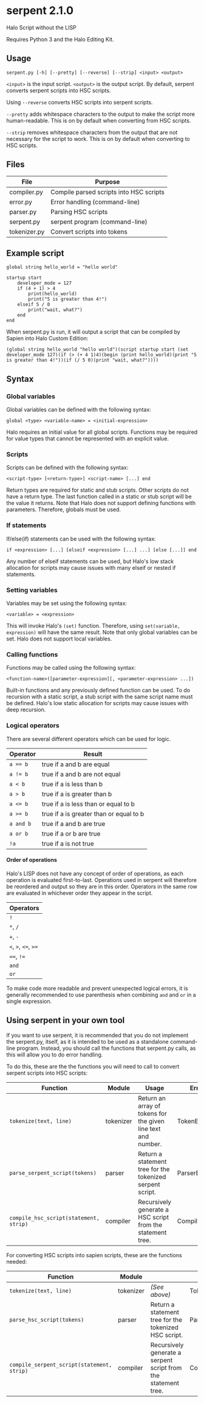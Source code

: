 # serpent 2.1.0
Halo Script without the LISP

Requires Python 3 and the Halo Editing Kit.

## Usage
`serpent.py [-h] [--pretty] [--reverse] [--strip] <input> <output>`

`<input>` is the input script. `<output>` is the output script. By default, serpent converts serpent
scripts into HSC scripts.

Using `--reverse` converts HSC scripts into serpent scripts.

`--pretty` adds whitespace characters to the output to make the script more human-readable. This is on by default when
converting from HSC scripts.

`--strip` removes whitespace characters from the output that are not necessary for the script to work. This is on by
default when converting to HSC scripts.

## Files
| File         | Purpose                                 |
| ------------ | --------------------------------------- |
| compiler.py  | Compile parsed scripts into HSC scripts |
| error.py     | Error handling (command-line)           |
| parser.py    | Parsing HSC scripts                     |
| serpent.py   | serpent program (command-line)          |
| tokenizer.py | Convert scripts into tokens             |

## Example script
```
global string hello_world = "hello world"

startup start
    developer_mode = 127
    if (4 + 1) > 4
        print(hello_world)
        print("5 is greater than 4!")
    elseif 5 / 0
        print("wait, what?")
    end
end
```
When serpent.py is run, it will output a script that can be compiled by Sapien into Halo Custom Edition:

```
(global string hello_world "hello world")(script startup start (set developer_mode 127)(if (> (+ 4 1)4)(begin (print hello_world)(print "5 is greater than 4!"))(if (/ 5 0)(print "wait, what?"))))
```

## Syntax

### Global variables
Global variables can be defined with the following syntax:

```
global <type> <variable-name> = <initial-expression>
```

Halo requires an initial value for all global scripts. Functions may be required for value types that cannot be
represented with an explicit value.

### Scripts
Scripts can be defined with the following syntax:

```
<script-type> [<return-type>] <script-name> [...] end
```

Return types are required for static and stub scripts. Other scripts do not have a return type. The last function
called in a static or stub script will be the value it returns. Note that Halo does not support defining functions with
parameters. Therefore, globals must be used.

### If statements
If/else(if) statements can be used with the following syntax:

```
if <expression> [...] [elseif <expression> [...] ...] [else [...]] end
```

Any number of elseif statements can be used, but Halo's low stack allocation for scripts may cause issues with many
elseif or nested if statements.

### Setting variables
Variables may be set using the following syntax:

```
<variable> = <expression>
```

This will invoke Halo's `(set)` function. Therefore, using `set(variable, expression)` will have the same result. Note
that only global variables can be set. Halo does not support local variables.

### Calling functions
Functions may be called using the following syntax:

```
<function-name>([parameter-expression][, <parameter-expression> ...])
```

Built-in functions and any previously defined function can be used. To do recursion with a static script, a stub script
with the same script name must be defined. Halo's low static allocation for scripts may cause issues with deep
recursion.

### Logical operators
There are several different operators which can be used for logic.

| Operator  | Result                                  |
| --------- | --------------------------------------- |
| `a == b`  | true if a and b are equal               |
| `a != b`  | true if a and b are not equal           |
| `a < b`   | true if a is less than b                |
| `a > b`   | true if a is greater than b             |
| `a <= b`  | true if a is less than or equal to b    |
| `a >= b`  | true if a is greater than or equal to b |
| `a and b` | true if a and b are true                |
| `a or b`  | true if a or b are true                 |
| `!a`      | true if a is not true                   |

#### Order of operations
Halo's LISP does not have any concept of order of operations, as each operation is evaluated first-to-last. Operations
used in serpent will therefore be reordered and output so they are in this order. Operators in the same row are
evaluated in whichever order they appear in the script.

| Operators            |
| -------------------- |
| `!`                  |
| `*`, `/`             |
| `+`, `-`             |
| `<`, `>`, `<=`, `>=` |
| `==`, `!=`           |
| `and`                |
| `or`                 |

To make code more readable and prevent unexpected logical errors, it is generally recommended to use parenthesis when
combining `and` and `or` in a single expression.

## Using serpent in your own tool
If you want to use serpent, it is recommended that you do not implement the serpent.py, itself, as it is intended to be
used as a standalone command-line program. Instead, you should call the functions that serpent.py calls, as this will
allow you to do error handling.

To do this, these are the the functions you will need to call to convert serpent scripts into HSC scripts:

| Function                                   | Module       | Usage                                                          | Error         |
| ------------------------------------------ | ------------ | -------------------------------------------------------------- | ------------- |
| `tokenize(text, line)`                     | tokenizer    | Return an array of tokens for the given line text and number.  | TokenError    |
| `parse_serpent_script(tokens)`             | parser       | Return a statement tree for the tokenized serpent script.      | ParserError   |
| `compile_hsc_script(statement, strip)`     | compiler     | Recursively generate a HSC script from the statement tree.     | CompilerError |

For converting HSC scripts into sapien scripts, these are the functions needed:

| Function                                   | Module       |                                                                | Error         |
| ------------------------------------------ | ------------ | -------------------------------------------------------------- | ------------- |
| `tokenize(text, line)`                     | tokenizer    | *(See above)*                                                  | TokenError    |
| `parse_hsc_script(tokens)`                 | parser       | Return a statement tree for the tokenized HSC script.          | ParserError   |
| `compile_serpent_script(statement, strip)` | compiler     | Recursively generate a serpent script from the statement tree. | CompilerError |
